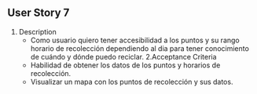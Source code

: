## User Story 7
1. Description
	- Como usuario quiero tener accesibilidad a los puntos y su rango horario de recolección dependiendo al dia para tener  conocimiento de cuándo y dónde puedo reciclar.
2.Acceptance Criteria
	- Habilidad de obtener los datos  de los puntos y horarios de recolección.
	- Visualizar un mapa con los puntos de recolección  y sus datos.



